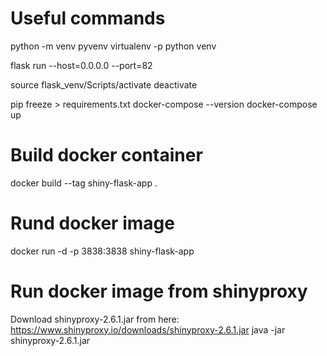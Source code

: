 # Useful commands
python -m venv pyvenv
virtualenv -p python venv

flask run --host=0.0.0.0 --port=82

source flask_venv/Scripts/activate
deactivate

pip freeze > requirements.txt
docker-compose --version
docker-compose up

# Build docker container
docker build --tag shiny-flask-app .
# Rund docker image
docker run -d -p 3838:3838 shiny-flask-app

# Run docker image from shinyproxy
Download shinyproxy-2.6.1.jar from here: https://www.shinyproxy.io/downloads/shinyproxy-2.6.1.jar
java -jar shinyproxy-2.6.1.jar